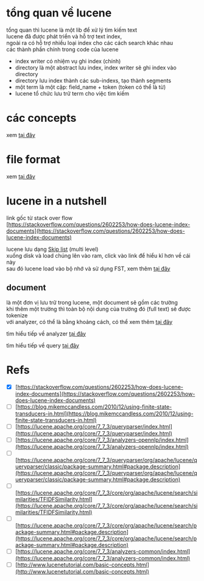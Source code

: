 # tổng quan về lucene

tổng quan thì lucene là một lib để xử lý tìm kiếm text <br />
lucene đã được phát triển và hỗ trợ text index, <br />
ngoài ra có hỗ trợ nhiều loại index cho các cách search khác nhau <br />
các thành phần chính trong code của lucene

-   index writer có nhiệm vụ ghi index (chính)
-   directory là một abstract lưu index, index writer sẽ ghi index vào directory
-   directory lưu index thành các sub-indexs, tạo thành segments
-   một term là một cặp: field_name + token (token có thể là từ)
-   lucene tổ chức lưu trữ term cho việc tìm kiếm

# các concepts

xem [tại đây](./lucene-concepts.md)


# file format

xem [tại đây](https://lucene.apache.org/core/7_1_0/core/org/apache/lucene/codecs/lucene70/package-summary.html)

# lucene in a nutshell

link gốc từ stack over flow [https://stackoverflow.com/questions/2602253/how-does-lucene-index-documents](https://stackoverflow.com/questions/2602253/how-does-lucene-index-documents)

lucene lưu dạng [Skip list](https://en.wikipedia.org/wiki/Skip_list) (multi level) <br />
xuống disk và load chúng lên vào ram, click vào link để hiểu kĩ hơn về cái này <br />
sau đó lucene load vào bộ nhớ và sử dụng FST, xem thêm [tại đây](https://blog.mikemccandless.com/2010/12/using-finite-state-transducers-in.html)

## document
là một đơn vị lưu trữ trong lucene, một document sẽ gồm các trường <br />
khi thêm một trường thì toàn bộ nội dung của trường đó (full text) sẽ được tokenize <br />
với analyzer, có thể là bằng khoảng cách, có thể xem thêm [tại đây](https://lucene.apache.org/core/7_7_3/memory/index.html)

tìm hiểu tiếp về analyzer [tại đây](https://lucene.apache.org/core/7_7_3/analyzers-common/index.html)

tìm hiểu tiếp về query [tại đây](https://lucene.apache.org/core/7_7_3/queries/index.html)

# Refs


- [x] [https://stackoverflow.com/questions/2602253/how-does-lucene-index-documents](https://stackoverflow.com/questions/2602253/how-does-lucene-index-documents)
- [ ] [https://blog.mikemccandless.com/2010/12/using-finite-state-transducers-in.html](https://blog.mikemccandless.com/2010/12/using-finite-state-transducers-in.html)
- [ ] [https://lucene.apache.org/core/7_7_3/queryparser/index.html](https://lucene.apache.org/core/7_7_3/queryparser/index.html)
- [ ] [https://lucene.apache.org/core/7_7_3/analyzers-opennlp/index.html](https://lucene.apache.org/core/7_7_3/analyzers-opennlp/index.html)
- [ ] [https://lucene.apache.org/core/7_7_3/queryparser/org/apache/lucene/queryparser/classic/package-summary.html#package.description](https://lucene.apache.org/core/7_7_3/queryparser/org/apache/lucene/queryparser/classic/package-summary.html#package.description)
- [ ] [https://lucene.apache.org/core/7_7_3/core/org/apache/lucene/search/similarities/TFIDFSimilarity.html](https://lucene.apache.org/core/7_7_3/core/org/apache/lucene/search/similarities/TFIDFSimilarity.html)
- [ ] [https://lucene.apache.org/core/7_7_3/core/org/apache/lucene/search/package-summary.html#package.description](https://lucene.apache.org/core/7_7_3/core/org/apache/lucene/search/package-summary.html#package.description)
- [ ] [https://lucene.apache.org/core/7_7_3/analyzers-common/index.html](https://lucene.apache.org/core/7_7_3/analyzers-common/index.html)
- [ ] [http://www.lucenetutorial.com/basic-concepts.html](http://www.lucenetutorial.com/basic-concepts.html)
